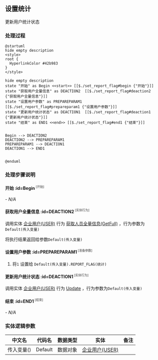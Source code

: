 ## 设置统计 <!-- {docsify-ignore-all} -->

   更新用户统计状态

### 处理过程

```plantuml
@startuml
hide empty description
<style>
root {
  HyperlinkColor #42b983
}
</style>

hide empty description
state "开始" as Begin <<start>> [[$./set_report_flag#begin {"开始"}]]
state "获取用户全量信息" as DEACTION2  [[$./set_report_flag#deaction2 {"获取用户全量信息"}]]
state "设置用户参数" as PREPAREPARAM1  [[$./set_report_flag#prepareparam1 {"设置用户参数"}]]
state "更新用户统计状态" as DEACTION1  [[$./set_report_flag#deaction1 {"更新用户统计状态"}]]
state "结束" as END1 <<end>> [[$./set_report_flag#end1 {"结束"}]]


Begin --> DEACTION2
DEACTION2 --> PREPAREPARAM1
PREPAREPARAM1 --> DEACTION1
DEACTION1 --> END1


@enduml
```


### 处理步骤说明

#### 开始 :id=Begin<sup class="footnote-symbol"> <font color=gray size=1>[开始]</font></sup>



*- N/A*
#### 获取用户全量信息 :id=DEACTION2<sup class="footnote-symbol"> <font color=gray size=1>[实体行为]</font></sup>



调用实体 [企业用户(USER)](module/Base/user.md) 行为 [获取人员全量信息(GetFull)](module/Base/user#行为) ，行为参数为`Default(传入变量)`

将执行结果返回给参数`Default(传入变量)`

#### 设置用户参数 :id=PREPAREPARAM1<sup class="footnote-symbol"> <font color=gray size=1>[准备参数]</font></sup>



1. 将`1` 设置给  `Default(传入变量).REPORT_FLAG(统计)`

#### 更新用户统计状态 :id=DEACTION1<sup class="footnote-symbol"> <font color=gray size=1>[实体行为]</font></sup>



调用实体 [企业用户(USER)](module/Base/user.md) 行为 [Update](module/Base/user#行为) ，行为参数为`Default(传入变量)`

#### 结束 :id=END1<sup class="footnote-symbol"> <font color=gray size=1>[结束]</font></sup>



*- N/A*



### 实体逻辑参数

|    中文名   |    代码名    |  数据类型    |  实体   |备注 |
| --------| --------| -------- | -------- | --------   |
|传入变量(<i class="fa fa-check"/></i>)|Default|数据对象|[企业用户(USER)](module/Base/user.md)||
